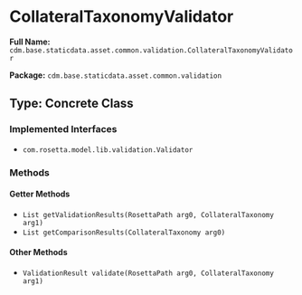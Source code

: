 # CollateralTaxonomyValidator

**Full Name:** `cdm.base.staticdata.asset.common.validation.CollateralTaxonomyValidator`

**Package:** `cdm.base.staticdata.asset.common.validation`

## Type: Concrete Class

### Implemented Interfaces

- `com.rosetta.model.lib.validation.Validator`

### Methods

#### Getter Methods

- `List getValidationResults(RosettaPath arg0, CollateralTaxonomy arg1)`
- `List getComparisonResults(CollateralTaxonomy arg0)`

#### Other Methods

- `ValidationResult validate(RosettaPath arg0, CollateralTaxonomy arg1)`

